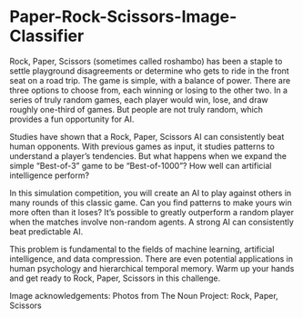 # Paper-Rock-Scissors-Image-Classifier
Rock, Paper, Scissors (sometimes called roshambo) has been a staple to settle playground disagreements or determine who gets to ride in the front seat on a road trip. The game is simple, with a balance of power. There are three options to choose from, each winning or losing to the other two. In a series of truly random games, each player would win, lose, and draw roughly one-third of games. But people are not truly random, which provides a fun opportunity for AI.

Studies have shown that a Rock, Paper, Scissors AI can consistently beat human opponents. With previous games as input, it studies patterns to understand a player’s tendencies. But what happens when we expand the simple “Best-of-3” game to be “Best-of-1000”? How well can artificial intelligence perform?

In this simulation competition, you will create an AI to play against others in many rounds of this classic game. Can you find patterns to make yours win more often than it loses? It’s possible to greatly outperform a random player when the matches involve non-random agents. A strong AI can consistently beat predictable AI.

This problem is fundamental to the fields of machine learning, artificial intelligence, and data compression. There are even potential applications in human psychology and hierarchical temporal memory. Warm up your hands and get ready to Rock, Paper, Scissors in this challenge.

Image acknowledgements:
Photos from The Noun Project: Rock, Paper, Scissors
